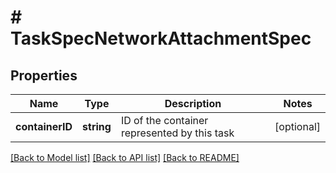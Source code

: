 # # TaskSpecNetworkAttachmentSpec

## Properties

Name | Type | Description | Notes
------------ | ------------- | ------------- | -------------
**containerID** | **string** | ID of the container represented by this task | [optional] 

[[Back to Model list]](../../README.md#documentation-for-models) [[Back to API list]](../../README.md#documentation-for-api-endpoints) [[Back to README]](../../README.md)


